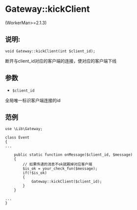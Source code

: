 # Gateway::kickClient
(WorkerMan>=2.1.3)

## 说明:
```
void Gateway::kickClient(int $client_id);
```

断开与client_id对应的客户端的连接，使对应的客户端下线


## 参数

* ```$client_id```

全局唯一标识客户端连接的id

## 范例
```
use \Lib\Gateway;

class Event
{
...

    public static function onMessage($client_id, $message)
    {
        // 如果传递的消息不ok就踢掉对应客户端
        $is_ok = your_check_fun($message);
        if(!$is_ok)
        {
            Gateway::kickClient($client_id);
        }
    }

...
}
```
